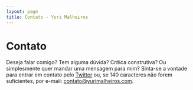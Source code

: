 ```yaml
---
layout: page
title: Contato - Yuri Malheiros
---
```


Contato
=====
Deseja falar comigo? Tem alguma dúvida? Crítica construtiva? Ou simplesmente quer mandar uma mensagem para mim? Sinta-se a vontade para entrar em contato pelo <a href="http://twitter.com/yurimalheiros">Twitter</a> ou, se 140 caracteres não forem suficientes, por e-mail: <a href="mailto:contato@yurimalheiros.com">contato@yurimalheiros.com</a>. 

